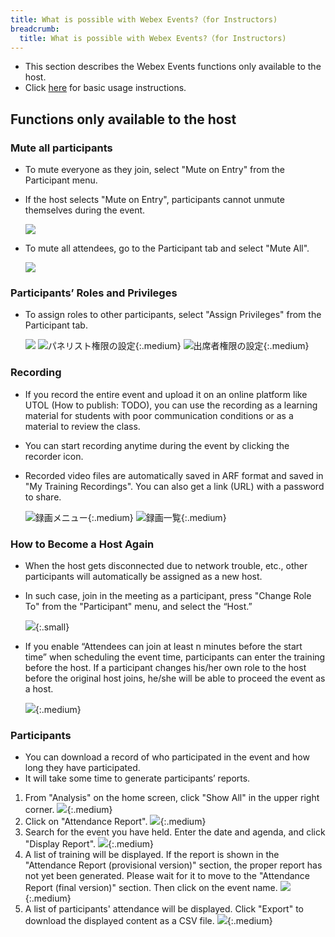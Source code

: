 ```yaml
---
title: What is possible with Webex Events?（for Instructors)
breadcrumb:
  title: What is possible with Webex Events?（for Instructors)
---
```


* This section describes the Webex Events functions only available to the host.	
* Click <a href="do_events" target="_blank">here</a> for basic usage instructions.

## Functions only available to the host

### Mute all participants

* To mute everyone as they join, select "Mute on Entry" from the Participant menu.
* If the host selects "Mute on Entry", participants cannot unmute themselves during the event.

	![](img/webex_events_mute_on_join.png)	

* To mute all attendees, go to the Participant tab and select "Mute All".

	![](img/webex_events_all_mute.png)

### Participants’ Roles and Privileges

* To assign roles to other participants, select "Assign Privileges" from the Participant tab.

	![](img/webex_events_privilege_menu.png)
	![パネリスト権限の設定](img/webex_events_privilege_panelist.png){:.medium}
	![出席者権限の設定](img/webex_events_privilege_participant.png){:.medium}

<!-- ### 参加者の入退室時のサウンド

* 参加者が入退室する時にサウンドを鳴らすことができます．気づかないうちに予期せぬ参加者が紛れ込むことを防ぐことができますが，参加者の多い会議では煩わしくなります．
* 「参加者」メニューの「入退室のサウンド」で設定します．

	![](img/webex_sound_on_join.png) -->

### Recording

* If you record the entire event and upload it on an online platform like UTOL (How to publish: TODO), you can use the recording as a learning material for students with poor communication conditions or as a material to review the class.
* You can start recording anytime during the event by clicking the recorder icon.
* Recorded video files are automatically saved in ARF format and saved in "My Training Recordings". You can also get a link (URL) with a password to share.

	![録画メニュー](img/webex_events_record_1.png){:.medium}
	![録画一覧](img/webex_events_record_2.png){:.medium}

### How to Become a Host Again

* When the host gets disconnected due to network trouble, etc., other participants will automatically be assigned as a new host.
* In such case, join in the meeting as a participant, press "Change Role To" from the "Participant" menu, and select the “Host.”

	![](img/webex_events_regain_host.png){:.small}

* If you enable “Attendees can join at least n minutes before the start time” when scheduling the event time, participants can enter the training before the host. If a participant changes his/her own role to the host before the original host joins, he/she will be able to proceed the event as a host.

	![](img/webex_events_join_before_host.png){:.medium}

### Participants

* You can download a record of who participated in the event and how long they have participated.
* It will take some time to generate participants’ reports.

1. From "Analysis" on the home screen, click "Show All" in the upper right corner.
![](img/webex_participants_list_1.png){:.medium}
1. Click on "Attendance Report".
![](img/webex_events_participants_list_1.png){:.medium}
1. Search for the event you have held. Enter the date and agenda, and click "Display Report".
![](img/webex_events_participants_list_2.png){:.medium}
1. A list of training will be displayed. If the report is shown in the "Attendance Report (provisional version)" section, the proper report has not yet been generated. Please wait for it to move to the "Attendance Report (final version)" section. Then click on the event name.
![](img/webex_events_participants_list_3.png){:.medium}
1. A list of participants' attendance will be displayed. Click "Export" to download the displayed content as a CSV file.
![](img/webex_events_participants_list_4.png){:.medium}
